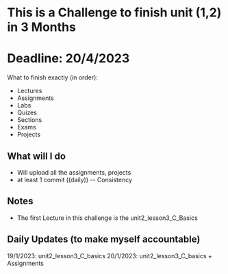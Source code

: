 # This is a Challenge to finish unit (1,2) in 3 Months 
# Deadline: 20/4/2023 



What to finish exactly (in order): 
- Lectures
- Assignments
- Labs 
- Quizes 
- Sections 
- Exams 
- Projects 


## What will I do	

- Will upload all the assignments, projects 
- at least 1 commit ((daily)) -- Consistency 



## Notes		
- The first Lecture in this challenge is the unit2_lesson3_C_Basics


## Daily Updates (to make myself accountable)

19/1/2023: unit2_lesson3_C_basics
20/1/2023: unit2_lesson3_C_basics + Assignments
